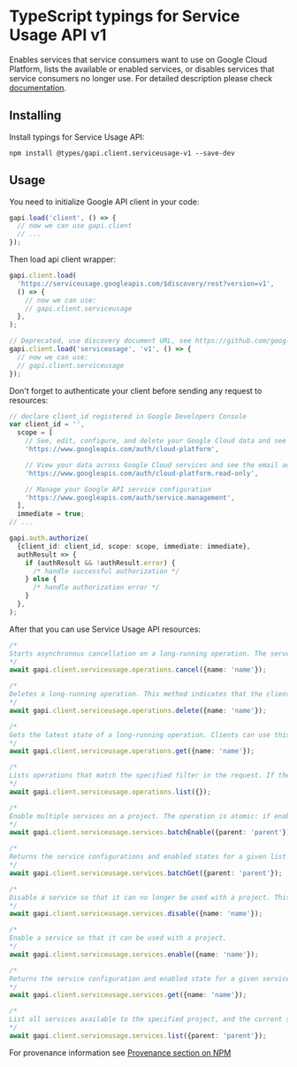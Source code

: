 # TypeScript typings for Service Usage API v1

Enables services that service consumers want to use on Google Cloud Platform, lists the available or enabled services, or disables services that service consumers no longer use.
For detailed description please check [documentation](https://cloud.google.com/service-usage/).

## Installing

Install typings for Service Usage API:

```
npm install @types/gapi.client.serviceusage-v1 --save-dev
```

## Usage

You need to initialize Google API client in your code:

```typescript
gapi.load('client', () => {
  // now we can use gapi.client
  // ...
});
```

Then load api client wrapper:

```typescript
gapi.client.load(
  'https://serviceusage.googleapis.com/$discovery/rest?version=v1',
  () => {
    // now we can use:
    // gapi.client.serviceusage
  },
);
```

```typescript
// Deprecated, use discovery document URL, see https://github.com/google/google-api-javascript-client/blob/master/docs/reference.md#----gapiclientloadname----version----callback--
gapi.client.load('serviceusage', 'v1', () => {
  // now we can use:
  // gapi.client.serviceusage
});
```

Don't forget to authenticate your client before sending any request to resources:

```typescript
// declare client_id registered in Google Developers Console
var client_id = '',
  scope = [
    // See, edit, configure, and delete your Google Cloud data and see the email address for your Google Account.
    'https://www.googleapis.com/auth/cloud-platform',

    // View your data across Google Cloud services and see the email address of your Google Account
    'https://www.googleapis.com/auth/cloud-platform.read-only',

    // Manage your Google API service configuration
    'https://www.googleapis.com/auth/service.management',
  ],
  immediate = true;
// ...

gapi.auth.authorize(
  {client_id: client_id, scope: scope, immediate: immediate},
  authResult => {
    if (authResult && !authResult.error) {
      /* handle successful authorization */
    } else {
      /* handle authorization error */
    }
  },
);
```

After that you can use Service Usage API resources: <!-- TODO: make this work for multiple namespaces -->

```typescript
/*
Starts asynchronous cancellation on a long-running operation. The server makes a best effort to cancel the operation, but success is not guaranteed. If the server doesn't support this method, it returns `google.rpc.Code.UNIMPLEMENTED`. Clients can use Operations.GetOperation or other methods to check whether the cancellation succeeded or whether the operation completed despite cancellation. On successful cancellation, the operation is not deleted; instead, it becomes an operation with an Operation.error value with a google.rpc.Status.code of `1`, corresponding to `Code.CANCELLED`.
*/
await gapi.client.serviceusage.operations.cancel({name: 'name'});

/*
Deletes a long-running operation. This method indicates that the client is no longer interested in the operation result. It does not cancel the operation. If the server doesn't support this method, it returns `google.rpc.Code.UNIMPLEMENTED`.
*/
await gapi.client.serviceusage.operations.delete({name: 'name'});

/*
Gets the latest state of a long-running operation. Clients can use this method to poll the operation result at intervals as recommended by the API service.
*/
await gapi.client.serviceusage.operations.get({name: 'name'});

/*
Lists operations that match the specified filter in the request. If the server doesn't support this method, it returns `UNIMPLEMENTED`.
*/
await gapi.client.serviceusage.operations.list({});

/*
Enable multiple services on a project. The operation is atomic: if enabling any service fails, then the entire batch fails, and no state changes occur. To enable a single service, use the `EnableService` method instead.
*/
await gapi.client.serviceusage.services.batchEnable({parent: 'parent'});

/*
Returns the service configurations and enabled states for a given list of services.
*/
await gapi.client.serviceusage.services.batchGet({parent: 'parent'});

/*
Disable a service so that it can no longer be used with a project. This prevents unintended usage that may cause unexpected billing charges or security leaks. It is not valid to call the disable method on a service that is not currently enabled. Callers will receive a `FAILED_PRECONDITION` status if the target service is not currently enabled.
*/
await gapi.client.serviceusage.services.disable({name: 'name'});

/*
Enable a service so that it can be used with a project.
*/
await gapi.client.serviceusage.services.enable({name: 'name'});

/*
Returns the service configuration and enabled state for a given service.
*/
await gapi.client.serviceusage.services.get({name: 'name'});

/*
List all services available to the specified project, and the current state of those services with respect to the project. The list includes all public services, all services for which the calling user has the `servicemanagement.services.bind` permission, and all services that have already been enabled on the project. The list can be filtered to only include services in a specific state, for example to only include services enabled on the project. WARNING: If you need to query enabled services frequently or across an organization, you should use [Cloud Asset Inventory API](https://cloud.google.com/asset-inventory/docs/apis), which provides higher throughput and richer filtering capability.
*/
await gapi.client.serviceusage.services.list({parent: 'parent'});
```

For provenance information see [Provenance section on NPM](https://www.npmjs.com/package/@maxim_mazurok/gapi.client.serviceusage-v1#Provenance:~:text=none-,Provenance,-Built%20and%20signed)
